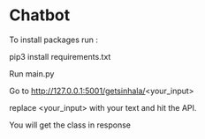 # Chatbot

To install packages run :

pip3 install requirements.txt

Run main.py

Go to http://127.0.0.1:5001/getsinhala/<your_input>

replace <your_input> with your text and hit the API. 

You will get the class in response



